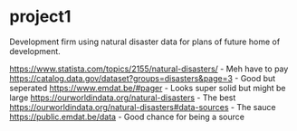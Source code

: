 # project1
Development firm using natural disaster data for plans of future home of development.


https://www.statista.com/topics/2155/natural-disasters/ - Meh have to pay
https://catalog.data.gov/dataset?groups=disasters&page=3 - Good but seperated
https://www.emdat.be/#pager - Looks super solid but might be large
https://ourworldindata.org/natural-disasters - The best
https://ourworldindata.org/natural-disasters#data-sources - The sauce
https://public.emdat.be/data - Good chance for being a source